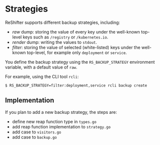 # Strategies

ReShifter supports different backup strategies, including:

- _raw_ dump: storing the value of every key under the well-known top-level keys such as `/registry` or `/kubernetes.io`.
- _render_ dump: writing the values to `stdout`.
- _filter_: storing the value of selected (white-listed) keys under the well-known top-level, for example only `deployment` or `service`.

You define the backup strategy using the `RS_BACKUP_STRATEGY` environment variable, with a default value of `raw`.

For example, using the CLI tool `rcli`:

```
$ RS_BACKUP_STRATEGY=filter:deployment,service rcli backup create
```

## Implementation

If you plan to add a new backup strategy, the steps are:

- define new reap function type in `types.go`
- add reap function implementation to `strategy.go`
- add case to `visitors.go`
- add case to `backup.go`
